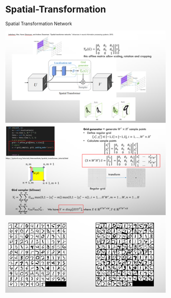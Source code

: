 # Spatial-Transformation
Spatial Transformation Network

![alt text](https://github.com/Ka0Ri/Spatial-Transformation/blob/master/img1.png) <br />
![alt text](https://github.com/Ka0Ri/Spatial-Transformation/blob/master/img2.png) <br />
![alt text](https://github.com/Ka0Ri/Spatial-Transformation/blob/master/img3.png) <br />
